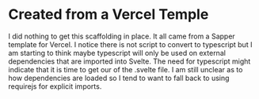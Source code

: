 # Created from a Vercel Temple
I did nothing to get this scaffolding in place.  It all came from a Sapper template for Vercel.  I notice there is not script to convert to typescript but I am starting to think maybe typescript will only be used on external dependencies that are imported into Svelte.  The need for typescript might indicate that it is time to get our of the .svelte file.  I am still unclear as to how dependencies are loaded so I tend to want to fall back to using requirejs for explicit imports.

